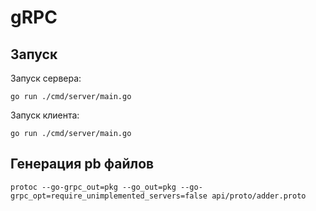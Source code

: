 # gRPC
## Запуск
Запуск сервера:

    go run ./cmd/server/main.go

Запуск клиента:

    go run ./cmd/server/main.go 

## Генерация pb файлов

    protoc --go-grpc_out=pkg --go_out=pkg --go-grpc_opt=require_unimplemented_servers=false api/proto/adder.proto